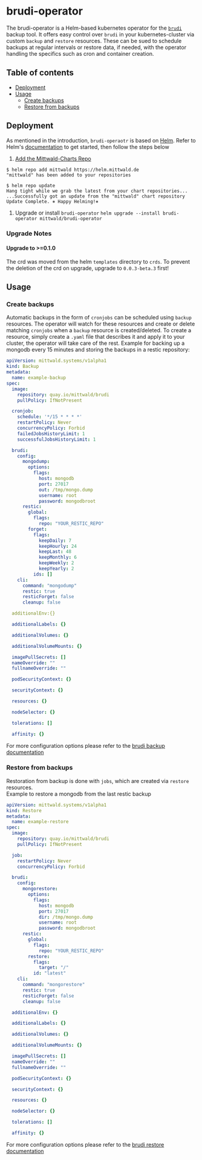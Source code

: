# brudi-operator

The brudi-operator is a Helm-based kubernetes operator for the [`brudi`](https://github.com/mittwald/brudi) backup tool. It offers easy control over `brudi` in your kubernetes-cluster via custom `backup` and `restore` resources. These can be sued to schedule backups at regular intervals or restore data, if needed, with the operator handling the specifics such as cron and container creation.

## Table of contents

* [Deployment](#deployment)
* [Usage](#usage)
  * [Create backups](#create-backups)
  * [Restore from backups](#restore-from-backups)

## Deployment

As mentioned in the introduction, `brudi-operaotr` is based on [Helm](https://helm.sh/). Refer to Helm's [documentation](documentation) to get started, then follow the steps below

1. [Add the Mittwald-Charts Repo](https://github.com/mittwald/helm-charts)

```shell
$ helm repo add mittwald https://helm.mittwald.de
"mittwald" has been added to your repositories

$ helm repo update
Hang tight while we grab the latest from your chart repositories...
...Successfully got an update from the "mittwald" chart repository
Update Complete. ⎈ Happy Helming!⎈
```

1. Upgrade or install `brudi-operator` `helm upgrade --install brudi-operator mittwald/brudi-operator`

### Upgrade Notes

#### Upgrade to >=0.1.0
The crd was moved from the helm `templates` directory to `crds`. To prevent the deletion of the crd on upgrade, upgrade to `0.0.3-beta.3` first!

## Usage

### Create backups

Automatic backups in the form of `cronjobs` can be scheduled using `backup` resources. The operator will watch for these resources and create or delete matching `cronjobs` when a `backup` resource is created/deleted. To create a resource, simply create a `.yaml` file that describes it and apply it to your cluster, the operator will take care of the rest.
Example for backing up a mongodb every 15 minutes and storing the backups in a restic repository:

```yaml
apiVersion: mittwald.systems/v1alpha1
kind: Backup
metadata:
  name: example-backup
spec:
  image:
    repository: quay.io/mittwald/brudi
    pullPolicy: IfNotPresent

  cronjob:
    schedule: '*/15 * * * *'
    restartPolicy: Never
    concurrencyPolicy: Forbid
    failedJobsHistoryLimit: 1
    successfulJobsHistoryLimit: 1

  brudi:
    config:
      mongodump:
        options:
          flags:
            host: mongodb
            port: 27017
            out: /tmp/mongo.dump
            username: root
            password: mongodbroot
      restic:
        global:
          flags:
            repo: "YOUR_RESTIC_REPO"
        forget:
          flags:
            keepDaily: 7
            keepHourly: 24
            keepLast: 48
            keepMonthly: 6
            keepWeekly: 2
            keepYearly: 2
          ids: []
    cli:
      command: "mongodump"
      restic: true
      resticForget: false
      cleanup: false

  additionalEnv:{}

  additionalLabels: {}

  additionalVolumes: {}

  additionalVolumeMounts: {}

  imagePullSecrets: []
  nameOverride: ""
  fullnameOverride: ""

  podSecurityContext: {}

  securityContext: {}

  resources: {}

  nodeSelector: {}

  tolerations: []

  affinity: {}
```

For more configuration options please refer to the [brudi backup documentation](https://github.com/mittwald/brudi#sources)

### Restore from backups

Restoration from backup is done with `jobs`, which are created via `restore` resources.  
Example to restore a mongodb from the last restic backup

```yaml
apiVersion: mittwald.systems/v1alpha1
kind: Restore
metadata:
  name: example-restore
spec:
  image:
    repository: quay.io/mittwald/brudi
    pullPolicy: IfNotPresent

  job:
    restartPolicy: Never
    concurrencyPolicy: Forbid

  brudi:
    config:
      mongorestore:
        options:
          flags:
            host: mongodb
            port: 27017
            dir: /tmp/mongo.dump
            username: root
            password: mongodbroot
      restic:
        global:
          flags:
            repo: "YOUR_RESTIC_REPO"
        restore:
          flags:
            target: "/"
          id: "latest"
    cli:
      command: "mongorestore"
      restic: true
      resticForget: false
      cleanup: false

  additionalEnv: {}

  additionalLabels: {}

  additionalVolumes: {}

  additionalVolumeMounts: {}

  imagePullSecrets: []
  nameOverride: ""
  fullnameOverride: ""

  podSecurityContext: {}

  securityContext: {}

  resources: {}

  nodeSelector: {}

  tolerations: []

  affinity: {}
```

For more configuration options please refer to the [brudi restore documentation](https://github.com/mittwald/brudi#restoring-from-backup)
